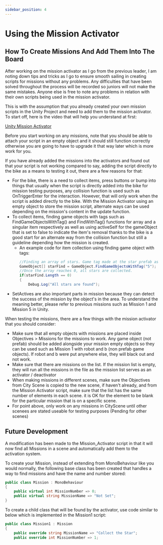 ```yaml
---
sidebar_position: 4
---
```

# Using the Mission Activator

## How To Create Missions And Add Them Into The Board

After working on the mission activator as I go from the previous leader, I am noting down tips and tricks as I go to ensure smooth sailing in creating scripts for missions without any problems. Any difficulties that have been solved throughout the process will be recorded so juniors will not make the same mistakes. Anyone else is free to note any problems in relation with their own scripts being used in the mission activator.

This is with the assumption that you already created your own mission scripts in the Unity Project and need to add them to the mission activator. To start off, here is the video that will help you understand at first:

[Unity Mission Activator](https://deakin365.sharepoint.com/sites/RedbackOperations9/_layouts/15/stream.aspx?id=%2Fsites%2FRedbackOperations9%2FShared%20Documents%2FHowToAddAMission%2Emp4&referrer=StreamWebApp%2EWeb&referrerScenario=AddressBarCopied%2Eview%2E4a8e6eb1%2D2f43%2D44ee%2Dbbeb%2D492704e87eff)

Before you start working on any missions, note that you should be able to attach your script in an empty object and it should still function correctly otherwise you are going to have to upgrade it that way later which is more work for you.

If you have already added the missions into the activators and found out that your script is not working compared to say, adding the script directly to the bike as a means to testing it out, there are a few reasons for that:

- For the bike, there is a need to collect items, press buttons or bump into things that usually when the script is directly added into the bike for mission testing purposes, any collision function is used such as OnTriggerEnter for the interaction. However, that will only work when the script is added directly to the bike. With the Mission Activator using an empty object to store the mission script, alternate ways can be used depending on the mission's content in the update function. 
- To collect items, finding game objects with tags such as FindGameObjectsWithTag() and FindWithTag() functions for array and a singular item respectively as well as using activeSelf for the gameObject that is set to false to indicate the item's removal thanks to the bike is a good start for an alternate way from the collision function but still a guideline depending how the mission is created.
    - An example code for item collection using finding game object with tags:
      ```C#
      //Finding an array of stars. Game tag made at the star prefab as 5.
      GameObject[] starFind = GameObject.FindGameObjectsWithTag("5");
      //Once the array reaches 0, all stars are collected.
      if(starFind.Length == 0)
      {
          Debug.Log("All stars are found");  
      ```
- SetActives are also important parts in mission because they can detect the success of the mission by the object's in the area. To understand the meaning better, please refer to previous missions such as Mission 1 and Mission 5 in Unity.
    

When testing the missions, there are a few things with the mission activator that you should consider:
- Make sure that all empty objects with missions are placed inside Objectives > Missions for the missions to work. Any game object (not prefab) should be added alongside your mission empty objects so they can be used such as Mission 1 with robot and b (non prefab game objects). If robot and b were put anywhere else, they will black out and not work.
- Make sure that there are missions on the list. If the mission list is empty, they will run all the missions in the file as the mission list serves as an activator / deactivator
- When making missions in different scenes, make sure the Objectives from City Scene is copied to the new scene, if haven't already, and from the Mission Activator script, make sure that the list has the same number of elements in each scene. it is OK for the element to be blank for the particular mission that is on a specific scene. 
- For point above, only work on any missions in CityScene until other scenees are stated useable for testing purposes (Pending for other scenes)

## Future Development

A modification has been made to the Mission_Activator script in that it will now find all Missions in a scene and automatically add them to the activation system.

To create your Mission, instead of extending from MonoBehaviour like you would normally, the following base class has been created that handles a way to find missions and have the name and number stored:
```C#
public class Mission : MonoBehaviour
{
    public virtual int MissionNumber => 0;
    public virtual string MissionName => "Not Set";
}
```
To create a child class that will be found by the activator, use code similar to below which is implemented in the Mission1 script:
```C#
public class Mission1 : Mission
{
    public override string MissionName => "Collect the Star";
    public override int MissionNumber => 1;
```
